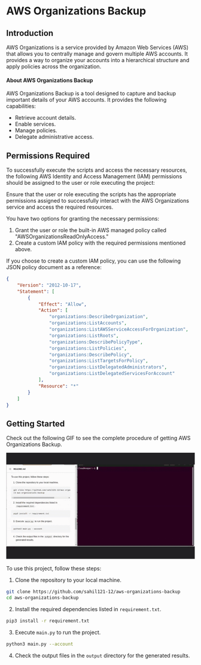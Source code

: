 # AWS Organizations Backup

## Introduction

AWS Organizations is a service provided by Amazon Web Services (AWS) that allows you to centrally manage and govern multiple AWS accounts. It provides a way to organize your accounts into a hierarchical structure and apply policies across the organization.

 #### About AWS Organizations Backup

 


AWS Organizations Backup is a tool designed to capture and backup important details of your AWS accounts. It provides the following capabilities:

- Retrieve account details.
- Enable services.
- Manage policies.
- Delegate administrative access.


  
## Permissions Required 

To successfully execute the scripts and access the necessary resources, the following AWS Identity and Access Management (IAM) permissions should be assigned to the user or role executing the project:

Ensure that the user or role executing the scripts has the appropriate permissions assigned to successfully interact with the AWS Organizations service and access the required resources.

You have two options for granting the necessary permissions:
1. Grant the user or role the built-in AWS managed policy called "AWSOrganizationsReadOnlyAccess."
2. Create a custom IAM policy with the required permissions mentioned above.

If you choose to create a custom IAM policy, you can use the following JSON policy document as a reference:

```json
{
    "Version": "2012-10-17",
    "Statement": [
        {
            "Effect": "Allow",
            "Action": [
                "organizations:DescribeOrganization",
                "organizations:ListAccounts",
                "organizations:ListAWSServiceAccessForOrganization",
                "organizations:ListRoots",
                "organizations:DescribePolicyType",
                "organizations:ListPolicies",
                "organizations:DescribePolicy",
                "organizations:ListTargetsForPolicy",
                "organizations:ListDelegatedAdministrators",
                "organizations:ListDelegatedServicesForAccount"
            ],
            "Resource": "*"
        }
    ]
}

```









## Getting Started


Check out the following GIF to see the complete procedure of getting AWS Organizations Backup. 


![GIF](https://github.com/sahil121-12/aws-organizations-backup/blob/integration/File1.gif)


To use this project, follow these steps:

1. Clone the repository to your local machine.
```bash
git clone https://github.com/sahil121-12/aws-organizations-backup
cd aws-organizations-backup
```
2. Install the required dependencies listed in `requirement.txt`.
            
```bash
pip3 install -r requirement.txt
```

3. Execute `main.py` to run the project.
```bash
python3 main.py --account 
```
4. Check the output files in the `output` directory for the generated results.



